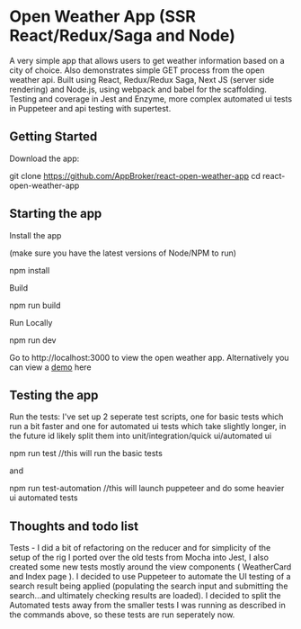 # Open Weather App (SSR React/Redux/Saga and Node)
A very simple app that allows users to get weather information based on a city of choice. Also demonstrates simple GET process from the open weather api. Built using React, Redux/Redux Saga, Next JS (server side rendering) and Node.js, using webpack and babel for the scaffolding. Testing and coverage in Jest and Enzyme, more complex automated ui tests in Puppeteer and api testing with supertest.

## Getting Started
Download the app:

git clone https://github.com/AppBroker/react-open-weather-app
cd react-open-weather-app

## Starting the app
Install the app

(make sure you have the latest versions of Node/NPM to run)

npm install


Build


npm run build


Run Locally


npm run dev


Go to http://localhost:3000 to view the open weather app. Alternatively you can view a [demo](http://open-weather-app.eu-gb.mybluemix.net) here

## Testing the app
Run the tests:
I've set up 2 seperate test scripts, one for basic tests which run a bit faster and one for automated ui tests which take slightly longer, in the future id likely split them into unit/integration/quick ui/automated ui

npm run test 		//this will run the basic tests

and 

npm run test-automation 		//this will launch puppeteer and do some heavier ui automated tests

## Thoughts and todo list
Tests - I did a bit of refactoring on the reducer and for simplicity of the setup of the rig I ported over the old tests from Mocha into Jest, I also created some new tests mostly around the view components ( WeatherCard and Index page ). I decided to use Puppeteer to automate the UI testing of a search result being applied (populating the search input and submitting the search...and ultimately checking results are loaded). I decided to split the Automated tests away from the smaller tests I was running as described in the commands above, so these tests are run seperately now.
